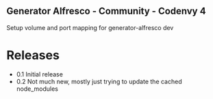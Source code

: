Generator Alfresco - Community - Codenvy 4
------------------------------------------

Setup volume and port mapping for generator-alfresco dev

Releases
========

* 0.1 Initial release
* 0.2 Not much new, mostly just trying to update the cached node_modules

